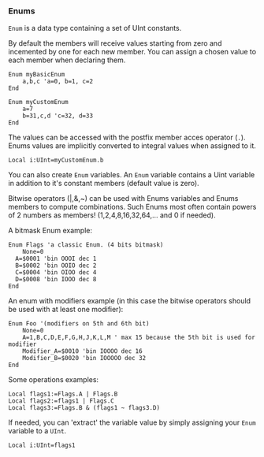 ### Enums

`Enum` is a data type containing a set of UInt constants.

By default the members will receive values starting from zero and incemented by one for each new member. You can assign a chosen value to each member when declaring them.

```
Enum myBasicEnum
	a,b,c 'a=0, b=1, c=2
End
```
```
Enum myCustomEnum
	a=7
	b=31,c,d 'c=32, d=33
End
```
The values can be accessed with the postfix member acces operator (`.`).
Enums values are implicitly converted to integral values when assigned to it.
```
Local i:UInt=myCustomEnum.b
```

You can also create `Enum` variables. An `Enum` variable contains a Uint variable in addition to it's constant members (default value is zero).

Bitwise operators (|,&,~) can be used with Enums variables and Enums members to compute combinations. Such Enums most often contain powers of 2 numbers as members! (1,2,4,8,16,32,64,... and 0 if needed).

A bitmask Enum example:
```
Enum Flags 'a classic Enum. (4 bits bitmask)
	None=0
  A=$0001 'bin OOOI dec 1
  B=$0002 'bin OOIO dec 2
  C=$0004 'bin OIOO dec 4
  D=$0008 'bin IOOO dec 8
End
```
An enum with modifiers example (in this case the bitwise operators should be used with at least one modifier):
```
Enum Foo '(modifiers on 5th and 6th bit)
	None=0
	A=1,B,C,D,E,F,G,H,J,K,L,M ' max 15 because the 5th bit is used for modifier
	Modifier_A=$0010 'bin IOOOO dec 16
	Modifier_B=$0020 'bin IOOOOO dec 32
End
```

Some operations examples:
```
Local flags1:=Flags.A | Flags.B
Local flags2:=flags1 | Flags.C
Local flags3:=Flags.B & (flags1 ~ flags3.D)
```

If needed, you can 'extract' the variable value by simply assigning your `Enum` variable to a `UInt`.

```
Local i:UInt=flags1
```
